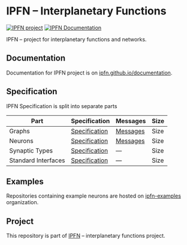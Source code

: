 # IPFN – Interplanetary Functions

[![IPFN project](https://img.shields.io/badge/project-IPFN-blue.svg?style=flat-square)](//github.com/ipfn)
[![IPFN Documentation](https://img.shields.io/badge/documentation-IPFN-blue.svg?style=flat-square)](//ipfn.github.io/documentation/)

IPFN – project for interplanetary functions and networks.

## Documentation

Documentation for IPFN project is on [ipfn.github.io/documentation](//ipfn.github.io/documentation/).

## Specification

IPFN Specification is split into separate parts

| Part                | Specification                                              | Messages                                      | Size |
|---------------------|------------------------------------------------------------|-----------------------------------------------|------|
| Graphs              | [Specification](//github.com/ipfn/ipfn-graphs)             | [Messages](//github.com/ipfn/ipfn-graphs-pb)  | Size |
| Neurons             | [Specification](//github.com/ipfn/ipfn-neurons)            | [Messages](//github.com/ipfn/ipfn-neurons-pb) | Size |
| Synaptic Types      | [Specification](//github.com/ipfn/ipfn-synaptic-types)     | —                                             | Size |
| Standard Interfaces | [Specification](//github.com/ipfn/ipfn-neurons-interfaces) | —                                             | Size |

## Examples

Repositories containing example neurons are hosted on [ipfn-examples](//github.com/ipfn-examples) organization.

## Project

This repository is part of [IPFN](//github.com/ipfn) – interplanetary functions project.

